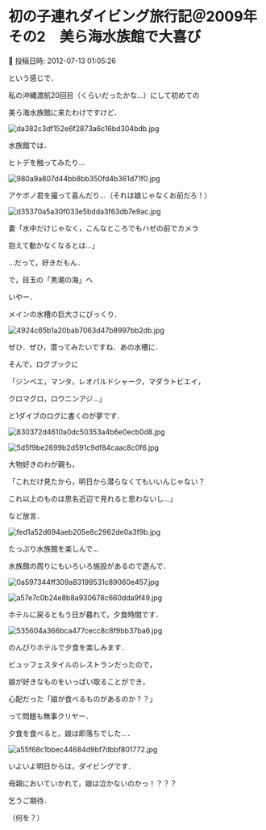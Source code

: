 # 初の子連れダイビング旅行記＠2009年　その2　美ら海水族館で大喜び

📅 投稿日時: 2012-07-13 01:05:26

という感じで．


私の沖縄渡航20回目（くらいだったかな…）にして初めての


美ら海水族館に来たわけですけど．




![da382c3df152e6f2873a6c16bd304bdb.jpg](images/da382c3df152e6f2873a6c16bd304bdb.jpg)







水族館では．


ヒトデを触ってみたり…




![980a9a807d44bb8bb350fd4b361d71f0.jpg](images/980a9a807d44bb8bb350fd4b361d71f0.jpg)







アケボノ君を撮って喜んだり…（それは娘じゃなくお前だろ！）




![d35370a5a30f033e5bdda3f63db7e9ac.jpg](images/d35370a5a30f033e5bdda3f63db7e9ac.jpg)




妻「水中だけじゃなく，こんなところでもハゼの前でカメラ


抱えて動かなくなるとは…」


…だって，好きだもん．





で，目玉の「黒潮の海」へ


いやー．


メインの水槽の巨大さにびっくり．




![4924c65b1a20bab7063d47b8997bb2db.jpg](images/4924c65b1a20bab7063d47b8997bb2db.jpg)







ぜひ．ぜひ，潜ってみたいですね．あの水槽に．


そんで，ログブックに


「ジンベエ，マンタ，レオパルドシャーク，マダラトビエイ，


クロマグロ，ロウニンアジ…」


と1ダイブのログに書くのが夢です．




![830372d4610a0dc50353a4b6e0ecb0d8.jpg](images/830372d4610a0dc50353a4b6e0ecb0d8.jpg)









![5d5f9be2699b2d591c9df84caac8c0f6.jpg](images/5d5f9be2699b2d591c9df84caac8c0f6.jpg)







大物好きのわが親も，


「これだけ見たから，明日から潜らなくてもいいんじゃない？


これ以上のものは恩名近辺で見れると思わないし…」


など放言．




![fed1a52d694aeb205e8c2962de0a3f9b.jpg](images/fed1a52d694aeb205e8c2962de0a3f9b.jpg)







たっぷり水族館を楽しんで…


水族館の周りにもいろいろ施設があるので遊んで．




![0a597344ff309a83199531c89060e457.jpg](images/0a597344ff309a83199531c89060e457.jpg)









![a57e7c0b24e8b8a930678c660dda9f49.jpg](images/a57e7c0b24e8b8a930678c660dda9f49.jpg)







ホテルに戻るともう日が暮れて，夕食時間です．




![535604a366bca477cecc8c8f9bb37ba6.jpg](images/535604a366bca477cecc8c8f9bb37ba6.jpg)




のんびりホテルで夕食を楽しみます．


ビュッフェスタイルのレストランだったので，


娘が好きなものをいっぱい取ることができ，


心配だった「娘が食べるものがあるのか？？」


って問題も無事クリヤー．





夕食を食べると，娘は即落ちでした…．




![a55f68c1bbec44684d9bf7dbbf801772.jpg](images/a55f68c1bbec44684d9bf7dbbf801772.jpg)







いよいよ明日からは，ダイビングです．


母親においていかれて，娘は泣かないのかっ！？？？





乞うご期待．


（何を？）
